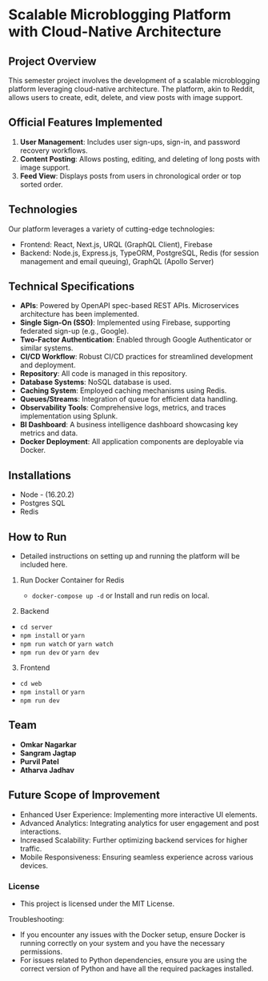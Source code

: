 # Scalable Microblogging Platform with Cloud-Native Architecture

## Project Overview

This semester project involves the development of a scalable microblogging platform leveraging cloud-native architecture. The platform, akin to Reddit, allows users to create, edit, delete, and view posts with image support.

## Official Features Implemented
1. **User Management**: Includes user sign-ups, sign-in, and password recovery workflows.
2. **Content Posting**: Allows posting, editing, and deleting of long posts with image support.
3. **Feed View**: Displays posts from users in chronological order or top sorted order.

## Technologies
Our platform leverages a variety of cutting-edge technologies:
- Frontend: React, Next.js, URQL (GraphQL Client), Firebase
- Backend: Node.js, Express.js, TypeORM, PostgreSQL, Redis (for session management and email queuing), GraphQL (Apollo Server)

## Technical Specifications
- **APIs**: Powered by OpenAPI spec-based REST APIs. Microservices architecture has been implemented.
- **Single Sign-On (SSO)**: Implemented using Firebase, supporting federated sign-up (e.g., Google).
- **Two-Factor Authentication**: Enabled through Google Authenticator or similar systems.
- **CI/CD Workflow**: Robust CI/CD practices for streamlined development and deployment.
- **Repository**: All code is managed in this repository.
- **Database Systems**: NoSQL database is used.
- **Caching System**: Employed caching mechanisms using Redis.
- **Queues/Streams**: Integration of queue for efficient data handling.
- **Observability Tools**: Comprehensive logs, metrics, and traces implementation using Splunk.
- **BI Dashboard**: A business intelligence dashboard showcasing key metrics and data.
- **Docker Deployment**: All application components are deployable via Docker.


## Installations 
- Node - (16.20.2)
- Postgres SQL
- Redis
  
## How to Run
- Detailed instructions on setting up and running the platform will be included here.

1. Run Docker Container for Redis
   - ```docker-compose up -d``` or Install and run redis on local.
     
2. Backend

- ```cd server```
- ```npm install``` or ```yarn```
- ```npm run watch``` or ```yarn watch```
- ```npm run dev``` or ```yarn dev```

3. Frontend

- ```cd web```
- ```npm install``` or ```yarn```
- ```npm run dev```
  
## Team

- **Omkar Nagarkar**
- **Sangram Jagtap**
- **Purvil Patel**
- **Atharva Jadhav**

## Future Scope of Improvement
- Enhanced User Experience: Implementing more interactive UI elements.
- Advanced Analytics: Integrating analytics for user engagement and post interactions.
- Increased Scalability: Further optimizing backend services for higher traffic.
- Mobile Responsiveness: Ensuring seamless experience across various devices.
  
### License
- This project is licensed under the MIT License.

Troubleshooting:     
- If you encounter any issues with the Docker setup, ensure Docker is running correctly on your system and you have the necessary permissions.     
- For issues related to Python dependencies, ensure you are using the correct version of Python and have all the required packages installed.    

